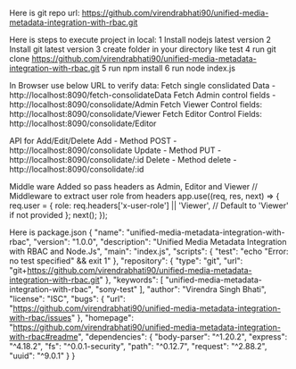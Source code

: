 Here is git repo url:
https://github.com/virendrabhati90/unified-media-metadata-integration-with-rbac.git

Here is steps to execute project in local:
1 Install nodejs latest version
2 Install git latest version
3 create folder in your directory like test
4 run git clone https://github.com/virendrabhati90/unified-media-metadata-integration-with-rbac.git
5 run npm install
6 run node index.js

In Browser use below URL to verify data:
Fetch single conslidated Data - http://localhost:8090/fetch-consolidateData
Fetch Admin control fields - http://localhost:8090/consolidate/Admin 
Fetch Viewer Control fields: http://localhost:8090/consolidate/Viewer
Fetch Editor Control Fields: http://localhost:8090/consolidate/Editor

API for Add/Edit/Delete
Add - Method POST - http://localhost:8090/consolidate
Update - Method PUT - http://localhost:8090/consolidate/:id
Delete - Method delete - http://localhost:8090/consolidate/:id


Middle ware Added so pass headers as Admin, Editor and Viewer
// Middleware to extract user role from headers
app.use((req, res, next) => {
  req.user = {
    role: req.headers['x-user-role'] || 'Viewer', // Default to 'Viewer' if not provided
  };
  next();
});



Here is package.json
{
  "name": "unified-media-metadata-integration-with-rbac",
  "version": "1.0.0",
  "description": "Unified Media Metadata Integration with RBAC and Node.Js",
  "main": "index.js",
  "scripts": {
    "test": "echo \"Error: no test specified\" && exit 1"
  },
  "repository": {
    "type": "git",
    "url": "git+https://github.com/virendrabhati90/unified-media-metadata-integration-with-rbac.git"
  },
  "keywords": [
    "unified-media-metadata-integration-with-rbac",
    "sony-test"
  ],
  "author": "Virendra Singh Bhati",
  "license": "ISC",
  "bugs": {
    "url": "https://github.com/virendrabhati90/unified-media-metadata-integration-with-rbac/issues"
  },
  "homepage": "https://github.com/virendrabhati90/unified-media-metadata-integration-with-rbac#readme",
  "dependencies": {
    "body-parser": "^1.20.2",
    "express": "^4.18.2",
    "fs": "^0.0.1-security",
    "path": "^0.12.7",
    "request": "^2.88.2",
    "uuid": "^9.0.1"
  }
}
